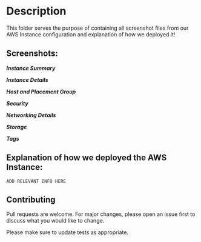 # Description

This folder serves the purpose of containing all screenshot files from our AWS Instance configuration and explanation of how we deployed it!

## Screenshots:

***Instance Summary***

***Instance Details***

***Host and Placement Group***

***Security***

***Networking Details***

***Storage***

***Tags***

## Explanation of how we deployed the AWS Instance:

```
ADD RELEVANT INFO HERE
```

## Contributing
Pull requests are welcome. For major changes, please open an issue first to discuss what you would like to change.

Please make sure to update tests as appropriate.
